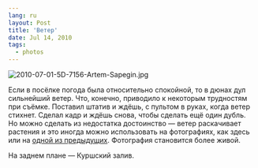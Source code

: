```yaml
---
lang: ru
layout: Post
title: 'Ветер'
date: Jul 14, 2010
tags:
  - photos
---
```


![2010-07-01-5D-7156-Artem-Sapegin.jpg](photo://208)

Если в посёлке погода была относительно спокойной, то в дюнах дул сильнейший ветер. Что, конечно, приводило к некоторым трудностям при съёмке. Поставил штатив и ждёшь, с пультом в руках, когда ветер стихнет. Сделал кадр и ждёшь снова, чтобы сделать ещё один дубль. Но можно сделать из недостатка достоинство — ветер раскачивает растения и это иногда можно использовать на фотографиях, как здесь или на [одной из предыдущих](http://birdwatcher.ru/blog/4553/ "Закат на Куршской косе"). Фотография становится более живой.

На заднем плане — Куршский залив.
